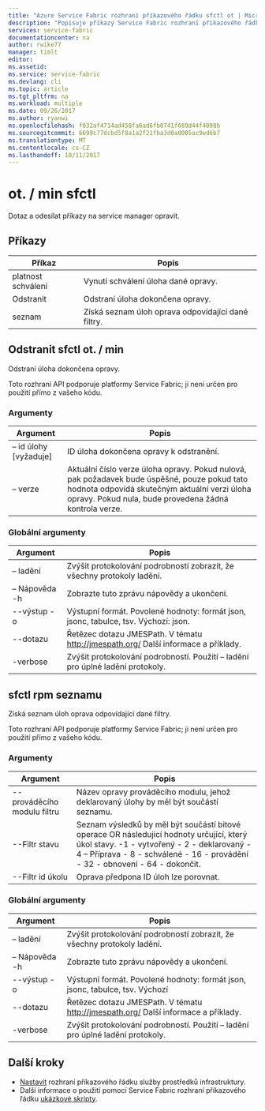 ```yaml
---
title: "Azure Service Fabric rozhraní příkazového řádku sfctl ot | Microsoft Docs"
description: "Popisuje příkazy Service Fabric rozhraní příkazového řádku sfctl ot. / min."
services: service-fabric
documentationcenter: na
author: rwike77
manager: timlt
editor: 
ms.assetid: 
ms.service: service-fabric
ms.devlang: cli
ms.topic: article
ms.tgt_pltfrm: na
ms.workload: multiple
ms.date: 09/26/2017
ms.author: ryanwi
ms.openlocfilehash: f032af4714ad458fa6ad6fb0741f689d44f4098b
ms.sourcegitcommit: 6699c77dcbd5f8a1a2f21fba3d0a0005ac9ed6b7
ms.translationtype: MT
ms.contentlocale: cs-CZ
ms.lasthandoff: 10/11/2017
---
```

# <a name="sfctl-rpm"></a>ot. / min sfctl
Dotaz a odesílat příkazy na service manager opravit.

## <a name="commands"></a>Příkazy
|Příkaz|Popis|
| --- | --- |
|    platnost schválení| Vynutí schválení úloha dané opravy.|
|    Odstranit       | Odstraní úloha dokončena opravy.|
|    seznam         | Získá seznam úloh oprava odpovídající dané filtry.|

## <a name="sfctl-rpm-delete"></a>Odstranit sfctl ot. / min
Odstraní úloha dokončena opravy.

Toto rozhraní API podporuje platformy Service Fabric; ji není určen pro použití přímo z vašeho kódu. 

### <a name="arguments"></a>Argumenty
|Argument|Popis|
| --- | --- |
|    – id úlohy [vyžaduje]| ID úloha dokončena opravy k odstranění.|
|    – verze           | Aktuální číslo verze úloha opravy. Pokud nulová, pak požadavek bude úspěšné, pouze pokud tato hodnota odpovídá skutečným aktuální verzi úloha opravy. Pokud nula, bude provedena žádná kontrola verze.|

### <a name="global-arguments"></a>Globální argumenty
|Argument|Popis|
| --- | --- |
|    – ladění             | Zvýšit protokolování podrobností zobrazit, že všechny protokoly ladění.|
|    – Nápověda -h           | Zobrazte tuto zprávu nápovědy a ukončení.|
|    --výstup -o         | Výstupní formát.  Povolené hodnoty: formát json, jsonc, tabulce, tsv.  Výchozí: json.
|    --dotazu             | Řetězec dotazu JMESPath. V tématu http://jmespath.org/ Další informace a příklady.|
|    -verbose           | Zvýšit protokolování podrobností. Použití – ladění pro úplné ladění protokoly.|


## <a name="sfctl-rpm-list"></a>sfctl rpm seznamu
Získá seznam úloh oprava odpovídající dané filtry.

Toto rozhraní API podporuje platformy Service Fabric; ji není určen pro použití přímo z vašeho kódu. 

### <a name="arguments"></a>Argumenty
|Argument|Popis|
| --- | --- |
|    --prováděcího modulu filtru| Název opravy prováděcího modulu, jehož deklarovaný úlohy by měl být součástí seznamu.|
|    --Filtr stavu   | Seznam výsledků by měl být součástí bitové operace OR následující hodnoty určující, který úkol stavy. -1 - vytvořený - 2 - deklarovaný - 4 – Příprava - 8 - schválené - 16 - provádění - 32 - obnovení - 64 - dokončit.|
|    --Filtr id úkolu | Oprava předpona ID úloh lze porovnat.|

### <a name="global-arguments"></a>Globální argumenty
|Argument|Popis|
| --- | --- |
|    – ladění          | Zvýšit protokolování podrobností zobrazit, že všechny protokoly ladění.|
|    – Nápověda -h        | Zobrazte tuto zprávu nápovědy a ukončení.|
|    --výstup -o      | Výstupní formát.  Povolené hodnoty: formát json, jsonc, tabulce, tsv.  Výchozí| JSON.|
|    --dotazu          | Řetězec dotazu JMESPath. V tématu http://jmespath.org/ Další informace a příklady.|
|    -verbose        | Zvýšit protokolování podrobností. Použití – ladění pro úplné ladění protokoly.|

## <a name="next-steps"></a>Další kroky
- [Nastavit](service-fabric-cli.md) rozhraní příkazového řádku služby prostředků infrastruktury.
- Další informace o použití pomocí Service Fabric rozhraní příkazového řádku [ukázkové skripty](/azure/service-fabric/scripts/sfctl-upgrade-application).